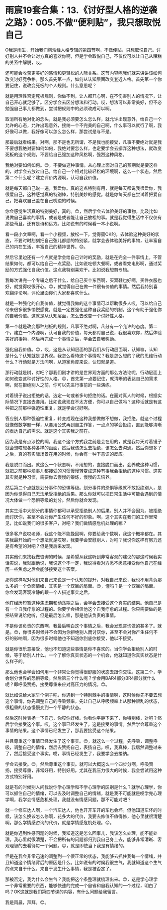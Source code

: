 # 雨宸19套合集：13.《讨好型人格的逆袭之路》：005.不做“便利贴”，我只想取悦自己

O我是雨生，开始我们陶浩经人格专辑的第四节啊，不做便贴，只想取悦自己。讨好别人并不会让对方真的喜欢你啊，但是学会取悦自己，不仅仅可以让自己从糟糕的关系中解脱，哎。

还可能会收获更美好的感情和更轻松的人际关系。这节内容呢我们就来讲讲该如何改变讨好竞争格。那么首先第一点，如何从认知层面改变套近人格。首先第一个你要记住，说改变死板的个人规则。什么意思呢？

就是用理性否定死板规则，你做不到，让人都开心啊，在不伤害别人的情况下，让自己开心就足够了。区分学会去区分想法和行动。哎，想法可以非常美好，但不必勉强自己事儿都做到，尝试把规则中的必须改成可以啊。

取消所有绝对化的念头，就是我必须要怎么怎么样，就允许出现意外，给自己一个允许的心态，允许出现意外，接纳一个不完美的自己啊，什么事可以就行了啊，我好像可以做，我好像可以怎么怎么样，那尝试是与不是。

那最后就看结果。对啊，那不是也无所谓，不是我也能接受，凡事不要绝对就是我不要想我绝对要如何如何，我绝对要怎么样，也定要学会去摒弃这种想法，就改变死板的这个规则，不要给自己强加这种风格啊，强烈这种风格。

我绝对要如何如何。😊，不要做这种事情。从心理上面对自己的预期就是要这样的，对学会去放过自己，给自己一个相对比较轻松的环境啊，这么一个状态。然后第二个什么呢？建立评价内源啊，认可自我价值。

就是每天都自己说一遍，我爱你。真的这点特别有用，就是每天都说我很爱你，我很爱自己，这种感觉真的特别棒，特别美妙的感觉。就是你每天都在尝试着把爱自己，把喜欢自己盖在自己嘴边的时候。

你会感觉生活真的特别美好，真的。😊，然后学会去体验美好的事物，比及比如说做自己喜欢的事情，或者是或者能让自己放松的事。就是我觉得生活中不仅仅有那些苟且，还有是诗和远方。比如说有的时候看一本小说啊。

看一段小文章啊，看一个小视频，放松一下，觉得蛮OK的，去体验这种美好的状态，不要时时刻刻把自己弦儿都绷的特别紧，就学会去体验美好的事物，让丰富自己的内在生活，丰富自己的精神世界。😊。

然后它里边还有一个点就是学会给自己计时的奖励，就是在完全一件事情上，不管结果如何，都可以给自己一点奖励。比如说吃顿大餐啊，或者看完电影啊，通过奖励的方式强化自我价值。这点我特别喜欢干。比如说我想剪专辑。

我每次讲完一个专辑之后干什么，给自己买个东西啊，买双鞋也好啊，买件衣服也好，就觉得哎很开心。😊，就觉得自己在做一件很有价值的事情。然后我特别喜欢翻评论啊，评论里面你们大家都喜欢什么。

就是一种强化的自我价值，就觉得我做的这个事情可以帮助很多人哎，可以给自己带来很多很多愉悦感觉，就是一定要强化这种自我奖励的机制。这个有助于强化你的自我价值。这就是从认知层面，怎么去改变一个讨好性人格。

第一个就是改变那种刻板的规则，凡事不绝对啊，凡分有一个允许的态度。第二个，建立一个内源啊，认可自我的价值，每天都对自己说，我很喜欢你，然后体验美好的事物，然后再完成一个事情之后，学会去自我奖励。

强化自我价值。😊，哎，这是从认知层面的那我们从行动层面啊，认知嘛，认知是什么？认知就是世界观。我怎么看待这个事情呢？我是怎么想的？我的思维行动什么？行动就是方法问啊，从道家角度来说，认知就是道。

那行动就是树，对吧？那我们刚才讲的是世界观方面的那么方法论呢，行动层面上如何改变这种讨好性的人格。😊，首先第一点要记住，就清晰的表达自己的需求啊，就在拒绝别人之前，你可以先进行事前的一些演练。

对着镜子说出拒绝的话，选定一句或者多句拒绝的话。在面对真人的时候，根据实际情况下直接去套用。比如说我现在不太方便，你可以自己做吗？这种话就是有这种把之前那种强迫性重复，就是学会讨好啊。

答应别人那种强迫性重复，转变成现在这种我想做做不想做，我拒绝。就这个过程就像做数学题一样，从套用公式再到自主作答，一点点的学会拒绝，直到能够清晰的表达自己的需求。就是这个其实我之前在。

因为我是有点涉控的啊，我这个这个方式我之前是会在用的，就是我每天对着镜子就会想哎想各种各样的画面，然后我该怎么去拒绝，该怎么去沟通。然后你想多了之后，真的有实际场景在用的时候，你会有一种下意识的反应。

我是脱口而出。就这么一个状态啊，不用想的，直接脱口而出，会养成这种习惯，就把之前那种烦事儿都接受的习惯慢慢转变成这种有事我会拒绝的这种习惯。这实其实就是种习惯，需要你去慢慢的锻炼，慢慢的去培养。

然后第二个点就是划分事件的恐惧等级。划分事件的恐惧等级就不敢拒绝别人，是因为你觉得自己无法承受拒绝的后果。那么你就可以把日常生活中可能会遇到的情况大体做一个恐惧等级的划分。然后你就会发现。

其实生活中大部分的事情你都可以承受拒绝别人的后果。别人并不会因为。被拒绝而讨厌你，甚至不会对你产生任何不好的印象。啊，这个其实在我们的工作里常见，比如说我们的很多客户，对吧？我们做情感危机处理的嘛？

很多客户说哎老师，我这个能不能挽回啊，你要给我个数啊，我这个概率都在。其实我最开始的一个想法就是哎呀，我要学会安慰别人，对吧？我说你这样有努力还是有希望的对吧？但是我后来发现。

其实他们来找我做咨询的时候，是希望从我这听到非常客观的建议的那这时候我实话实说，我就跟他说，我说这个不一定，我说得看对方愿不愿意接受你他自己在经历一些焦虑之后会能够接受这个答案。

那你这样呢对他们来自己来说是一个认知的提升，对我自己来说，我也不用背负那么多的一个负面情绪，其实是一个双赢的局面。😊，懂吗？是一个双赢的局面。你会发现客观冷静的跟一个人描述事实之后。

他在经历短暂这种焦虑期和动荡期之后，会学会去接受这个真实的结果。他自己是有一个自我疗愈的过程的。你要学会相信他这个自我疗愈的过程。你只需要做的是把结果说给他听，但是最后怎么样，那是他该负责的事情。

不是你该负责的东西啊，我最后明白这个事情之后，我会发现咨询做的甚多了。就是。😊，你很多时候并不会因为你拒绝别人而讨厌你，甚至不会对你产生任何不好的影响啊，因为很多时候他也不知道你到底你接受，他以不接受。

就是你很乐意接受，他也不知道这些事情是你不喜欢的。当你学会拒绝别人的时候，等于给别人什么。一个了解你真实状态的一个机会，他就知道你真实状态是什么样子的。

那么他也会学会如何用一个非常让你觉得很舒服的状态去跟你交往。这第二个，学会划分世界的恐惧等级。然后第三个什么呢？学会用BAR4部分BR4部分就什么呢？即呼吸赞扬，接受尊重来应对高压力的情况。😊。

就比如说给大家举个例子吧，你遇到一个特别棘手的事情啊，这时候你先不要去想这个事情，你先调整自己的呼吸频率，先让自己从呼吸频率上从那种很乱的状态，很粗重的状态慢慢变到一个平静的状态。

然后这时候表扬一下自己，你哎你好棒。你看你平静下来了，你特别棒，对吧？然后学会接受这个事。哎，这个事已经发生了，这是接受的事情。然后学会尊重这个事情的结果。这个事情已经发生了，那我要接受这个结果。

并且尊重这个事情已经发生了这个事实。😊，就这么一个过程，先呼吸，调整呼吸，调整自己的情绪，然后去赞扬自己，表扬自己。哎，我真棒，我居然调整过来了，然后接受这个事实。哎，事情已经发生了，我要学会去接纳。

学会去接受。😊，然后尊重这个事实。就可以大概这么一个四步分啊，呼吸赞扬，接受尊重，非常好用，特别好用。尤其在我压力很大的时候，我会尝试用这种方式特别好用。

就是有的时候别人问我说你学心理学和不学心理学的区别是什么？就学心理学，你可以抓住自己的情绪，可以去及时调整自己的情绪，就是我不可能就是哎学完心理学啊，我学会情感危机处理，我就没有情感问题，那不可能对吧？

就一个修车达人啊，一个汽车达人，他也开开车开的车也会坏。但他知道车坏的时候，该怎么换该怎么修啊，花多大的代价，我要去修值不值得修，他心里就很清楚啊，那么学情感咨询的代价，就是学情感危机处理。😊。

就是你遇到性感问题的时候，我知道这是怎么回事儿，我该怎么处理，能不能处理。我心里就很清楚，不会把所有的问题都归到我自己身上去，能够非常清晰、客观理智的去看待每一个问题。😊，就是即使当下我是有情绪的。

但是在我会非常迅速的调整到一个很正常的状态，我能够去抓住我每一个情绪，并且知道这个情绪背后的原因是什么。比如说有的时候我很生气，我就知道这个生气的点来自于什么，来自于发生什么事情，我是被否定了。

那被否定，我为什么会生气？我能把这个条整理就梳理出来。😊，这是学心理学一个非常重要的东西，能够快速的完成一个自省和自我认知的一个过程，明白了吗？OK这就是我们第四节课的内容，有什么问题给我留言。

我是雨晨，拜拜。😊。